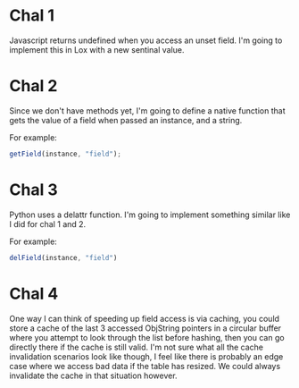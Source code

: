 # Chal 1
Javascript returns undefined when you access an unset field. I'm going to
implement this in Lox with a new sentinal value.

# Chal 2
Since we don't have methods yet, I'm going to define a native function that
gets the value of a field when passed an instance, and a string.

For example:
```js
getField(instance, "field");
```

# Chal 3
Python uses a delattr function. I'm going to implement something similar like I did for chal 1 and 2.

For example:
```js
delField(instance, "field")
```

# Chal 4
One way I can think of speeding up field access is via caching, you could store
a cache of the last 3 accessed ObjString pointers in a circular buffer where
you attempt to look through the list before hashing, then you can go directly
there if the cache is still valid. I'm not sure what all the cache invalidation
scenarios look like though, I feel like there is probably an edge case where we
access bad data if the table has resized. We could always invalidate the cache
in that situation however.  
